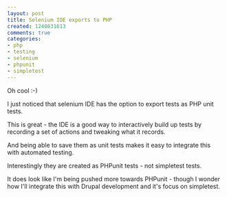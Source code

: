 ```yaml
---
layout: post
title: Selenium IDE exports to PHP
created: 1240831613
comments: true
categories:
- php
- testing
- selenium
- phpunit
- simpletest
---
```

<p>
Oh cool :-)
</p>
<p>
I just noticed that selenium IDE has the option to export tests as PHP unit tests.
</p>
<p>
This is great - the IDE is a good way to interactively build up tests by recording a set of actions and tweaking what it records. 
</p>
<p>
And being able to save them as unit tests makes it easy to integrate this with automated testing.
</p>
<p>
Interestingly they are created as PHPunit tests - not simpletest tests.
</p>
<p>
It does look like I'm being pushed more towards PHPunit - though I wonder how I'll integrate this with Drupal development and it's focus on simpletest.  
</p>
